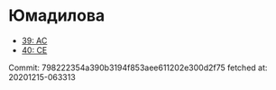 # Юмадилова
- [39: AC](39.md)
- [40: CE](40.md)

Commit: 798222354a390b3194f853aee611202e300d2f75
 fetched at: 20201215-063313
